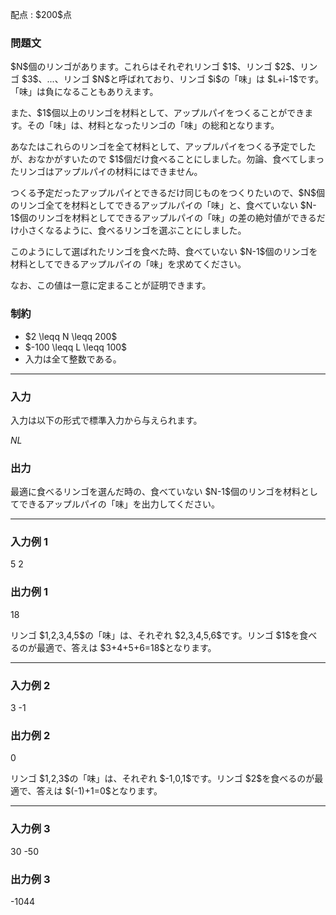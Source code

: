 
<div>

<span>

<span>

<p>
配点 : $200$点
</p>

<div>

<section>

### **問題文**

<p>
$N$個のリンゴがあります。これらはそれぞれリンゴ $1$、リンゴ $2$、リンゴ $3$、...、リンゴ $N$と呼ばれており、リンゴ $i$の「味」は $L+i-1$です。「味」は負になることもありえます。
</p>

<p>
また、$1$個以上のリンゴを材料として、アップルパイをつくることができます。その「味」は、材料となったリンゴの「味」の総和となります。
</p>

<p>
あなたはこれらのリンゴを全て材料として、アップルパイをつくる予定でしたが、おなかがすいたので $1$個だけ食べることにしました。勿論、食べてしまったリンゴはアップルパイの材料にはできません。
</p>

<p>
つくる予定だったアップルパイとできるだけ同じものをつくりたいので、$N$個のリンゴ全てを材料としてできるアップルパイの「味」と、食べていない $N-1$個のリンゴを材料としてできるアップルパイの「味」の差の絶対値ができるだけ小さくなるように、食べるリンゴを選ぶことにしました。
</p>

<p>
このようにして選ばれたリンゴを食べた時、食べていない $N-1$個のリンゴを材料としてできるアップルパイの「味」を求めてください。
</p>

<p>
なお、この値は一意に定まることが証明できます。
</p>

</section>

</div>

<div>

<section>

### **制約**

<ul>

<li>
$2 \leqq N \leqq 200$
</li>

<li>
$-100 \leqq L \leqq 100$
</li>

<li>
入力は全て整数である。
</li>

</ul>

</section>

</div>

---

<div>

<div>

<section>

### **入力**

<p>
入力は以下の形式で標準入力から与えられます。
</p>

<div>

$N$$L$
</div>

</section>

</div>

<div>

<section>

### **出力**

<p>
最適に食べるリンゴを選んだ時の、食べていない $N-1$個のリンゴを材料としてできるアップルパイの「味」を出力してください。
</p>

</section>

</div>

</div>

---

<div>

<section>

### **入力例 1**

<div>

5 2

</div>

</section>

</div>

<div>

<section>

### **出力例 1**

<div>

18

</div>

<p>
リンゴ $1,2,3,4,5$の「味」は、それぞれ $2,3,4,5,6$です。リンゴ $1$を食べるのが最適で、答えは $3+4+5+6=18$となります。
</p>

</section>

</div>

---

<div>

<section>

### **入力例 2**

<div>

3 -1

</div>

</section>

</div>

<div>

<section>

### **出力例 2**

<div>

0

</div>

<p>
リンゴ $1,2,3$の「味」は、それぞれ $-1,0,1$です。リンゴ $2$を食べるのが最適で、答えは $(-1)+1=0$となります。
</p>

</section>

</div>

---

<div>

<section>

### **入力例 3**

<div>

30 -50

</div>

</section>

</div>

<div>

<section>

### **出力例 3**

<div>

-1044

</div>

</section>

</div>

</span>

</span>

</div>

